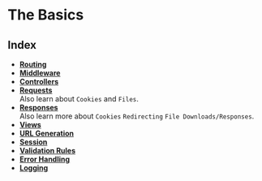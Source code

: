 # The Basics

## Index
* **[Routing](./routing.md)** <br>
* **[Middleware](./middleware.md)** <br>
* **[Controllers](./controllers.md)** <br>
* **[Requests](./requests.md)** <br>
Also learn about <code>Cookies</code> and <code>Files</code>.
* **[Responses](./responses.md)** <br>
Also learn more about <code>Cookies</code> <code>Redirecting</code> <code>File Downloads/Responses</code>.
* **[Views](./views.md)** <br>
* **[URL Generation](./url-generation.md)** <br>
* **[Session](./session.md)** <br>
* **[Validation Rules](./validation-rules.md)** <br>
* **[Error Handling](./error-handling.md)** <br>
* **[Logging](./logging.md)** <br>
